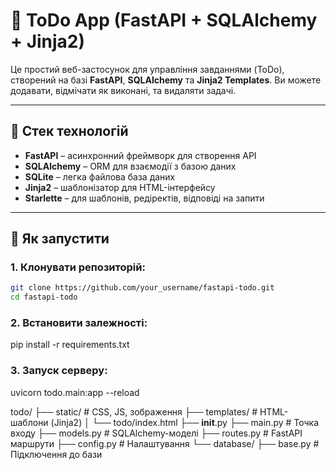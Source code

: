 # 📝 ToDo App (FastAPI + SQLAlchemy + Jinja2)

Це простий веб-застосунок для управління завданнями (ToDo), створений на базі **FastAPI**, **SQLAlchemy** та **Jinja2 Templates**. Ви можете додавати, відмічати як виконані, та видаляти задачі.

---

## 🚀 Стек технологій

- **FastAPI** – асинхронний фреймворк для створення API  
- **SQLAlchemy** – ORM для взаємодії з базою даних  
- **SQLite** – легка файлова база даних  
- **Jinja2** – шаблонізатор для HTML-інтерфейсу  
- **Starlette** – для шаблонів, редіректів, відповіді на запити  

---

## 🏁 Як запустити

### 1. Клонувати репозиторій:

```bash
git clone https://github.com/your_username/fastapi-todo.git
cd fastapi-todo
```

### 2. Встановити залежності:
pip install -r requirements.txt


### 3. Запуск серверу:
uvicorn todo.main:app --reload


todo/
├── static/                 # CSS, JS, зображення
├── templates/              # HTML-шаблони (Jinja2)
│   └── todo/index.html
├── __init__.py
├── main.py                 # Точка входу
├── models.py               # SQLAlchemy-моделі
├── routes.py               # FastAPI маршрути
├── config.py               # Налаштування
└── database/
    ├── base.py             # Підключення до бази

